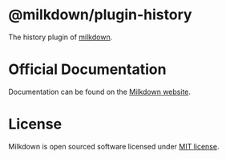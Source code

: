 # @milkdown/plugin-history

The history plugin of [milkdown](https://milkdown.dev/).

# Official Documentation

Documentation can be found on the [Milkdown website](https://milkdown.dev/docs/api/plugin-history).

# License

Milkdown is open sourced software licensed under [MIT license](https://github.com/Milkdown/milkdown/blob/main/LICENSE).
